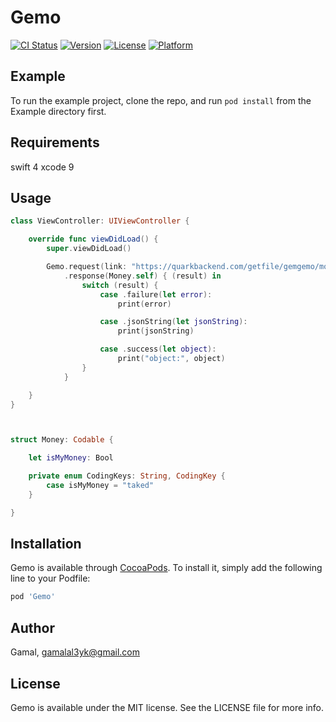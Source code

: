 # Gemo

[![CI Status](http://img.shields.io/travis/gemgemo/Gemo.svg?style=flat)](https://travis-ci.org/gemgemo/Gemo)
[![Version](https://img.shields.io/cocoapods/v/Gemo.svg?style=flat)](http://cocoapods.org/pods/Gemo)
[![License](https://img.shields.io/cocoapods/l/Gemo.svg?style=flat)](http://cocoapods.org/pods/Gemo)
[![Platform](https://img.shields.io/cocoapods/p/Gemo.svg?style=flat)](http://cocoapods.org/pods/Gemo)

## Example

To run the example project, clone the repo, and run `pod install` from the Example directory first.

## Requirements
swift 4
xcode 9

## Usage

```swift
class ViewController: UIViewController {

    override func viewDidLoad() {
        super.viewDidLoad()

        Gemo.request(link: "https://quarkbackend.com/getfile/gemgemo/mony", method: .get)
            .response(Money.self) { (result) in
                switch (result) {
                    case .failure(let error):
                        print(error)

                    case .jsonString(let jsonString):
                        print(jsonString)

                    case .success(let object):
                        print("object:", object)
                }
            }

    }
}



struct Money: Codable {

    let isMyMoney: Bool

    private enum CodingKeys: String, CodingKey {
        case isMyMoney = "taked"
    }

}

```

## Installation

Gemo is available through [CocoaPods](http://cocoapods.org). To install
it, simply add the following line to your Podfile:

```ruby
pod 'Gemo'
```

## Author

Gamal, gamalal3yk@gmail.com

## License

Gemo is available under the MIT license. See the LICENSE file for more info.

